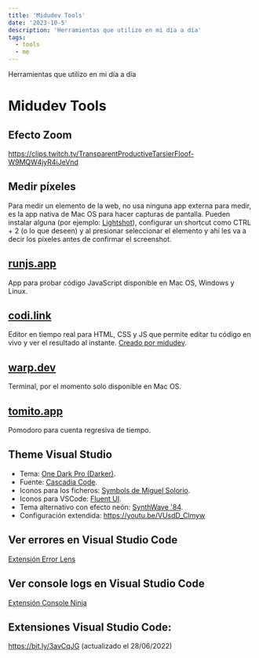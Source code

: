 ```yaml
---
title: 'Midudev Tools'
date: '2023-10-5'
description: 'Herramientas que utilizo en mi día a día'
tags:
  - tools
  - me
---
```


Herramientas que utilizo en mi día a día

# Midudev Tools

## Efecto Zoom

https://clips.twitch.tv/TransparentProductiveTarsierFloof-W9MQW4jyR4iJeVnd

## Medir píxeles

Para medir un elemento de la web, no usa ninguna app externa para medir, es la app nativa de Mac OS para hacer capturas de pantalla. Pueden instalar alguna (por ejemplo: [Lightshot](https://app.prntscr.com/es/)), configurar un shortcut como CTRL + 2 (o lo que deseen) y al presionar seleccionar el elemento y ahí les va a decir los píxeles antes de confirmar el screenshot.

## [runjs.app](https://runjs.app)

App para probar código JavaScript disponible en Mac OS, Windows y Linux.

## [codi.link](https://codi.link)

Editor en tiempo real para HTML, CSS y JS que permite editar tu código en vivo y ver el resultado al instante. [Creado por midudev](https://github.com/midudev/codi.link).

## [warp.dev](https://warp.dev)

Terminal, por el momento solo disponible en Mac OS.

## [tomito.app](https://tomito.app)

Pomodoro para cuenta regresiva de tiempo.

## Theme Visual Studio

- Tema: [One Dark Pro (Darker)](https://marketplace.visualstudio.com/items?itemName=zhuangtongfa.Material-theme).
- Fuente: [Cascadia Code](https://github.com/microsoft/cascadia-code/releases/).
- Iconos para los ficheros: [Symbols de Miguel Solorio](https://marketplace.visualstudio.com/items?itemName=miguelsolorio.symbols).
- Iconos para VSCode: [Fluent UI](https://marketplace.visualstudio.com/items?itemName=leandro-rodrigues.fluent-ui-vscode).
- Tema alternativo con efecto neón: [SynthWave '84](https://marketplace.visualstudio.com/items?itemName=RobbOwen.synthwave-vscode).
- Configuración extendida: https://youtu.be/VUsdD_Clmyw

## Ver errores en Visual Studio Code

[Extensión Error Lens](https://marketplace.visualstudio.com/items?itemName=usernamehw.errorlens)

## Ver console logs en Visual Studio Code

[Extensión Console Ninja](https://marketplace.visualstudio.com/items?itemName=WallabyJs.console-ninja)

## Extensiones Visual Studio Code:

https://bit.ly/3avCqJG (actualizado el 28/06/2022)
